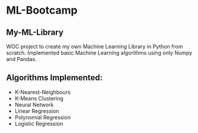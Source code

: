 # ML-Bootcamp
## My-ML-Library
WOC project to create my own Machine Learning Library in Python from scratch. Implemented basic Machine Learning algorithms using only Numpy and Pandas.

## Algorithms Implemented:
* K-Nearest-Neighbours
* K-Means Clustering
* Neural Network
* Linear Regression
* Polynomial Regression
* Logistic Regression
